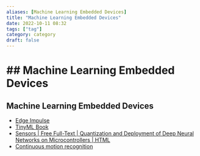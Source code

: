 ```yaml
---
aliases: [Machine Learning Embedded Devices]
title: "Machine Learning Embedded Devices"
date: 2022-10-11 08:32
tags: ["tag"]
category: category
draft: false
---
```


# ## Machine Learning Embedded Devices

## Machine Learning Embedded Devices
- [Edge Impulse](https://www.edgeimpulse.com/)
- [TinyML Book](https://tinymlbook.com/)
- [Sensors | Free Full-Text | Quantization and Deployment of Deep Neural Networks on Microcontrollers | HTML](https://www.mdpi.com/1424-8220/21/9/2984/htm)
- [Continuous motion recognition](https://docs.edgeimpulse.com/docs/continuous-motion-recognition)
